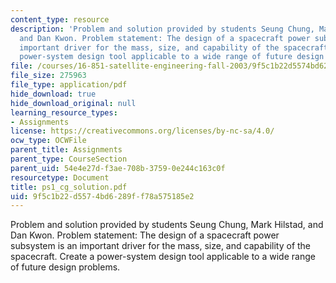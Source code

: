 ```yaml
---
content_type: resource
description: 'Problem and solution provided by students Seung Chung, Mark Hilstad,
  and Dan Kwon. Problem statement: The design of a spacecraft power subsystem is an
  important driver for the mass, size, and capability of the spacecraft. Create a
  power-system design tool applicable to a wide range of future design problems.'
file: /courses/16-851-satellite-engineering-fall-2003/9f5c1b22d5574bd6289ff78a575185e2_ps1_cg_solution.pdf
file_size: 275963
file_type: application/pdf
hide_download: true
hide_download_original: null
learning_resource_types:
- Assignments
license: https://creativecommons.org/licenses/by-nc-sa/4.0/
ocw_type: OCWFile
parent_title: Assignments
parent_type: CourseSection
parent_uid: 54e4e27d-f3ae-708b-3759-0e244c163c0f
resourcetype: Document
title: ps1_cg_solution.pdf
uid: 9f5c1b22-d557-4bd6-289f-f78a575185e2
---
```

Problem and solution provided by students Seung Chung, Mark Hilstad, and Dan Kwon. Problem statement: The design of a spacecraft power subsystem is an important driver for the mass, size, and capability of the spacecraft. Create a power-system design tool applicable to a wide range of future design problems.
